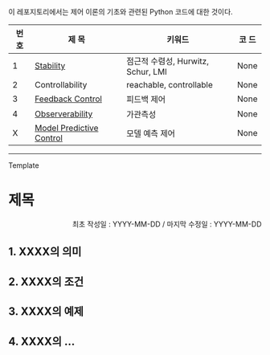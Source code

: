 이 레포지토리에서는 제어 이론의 기초와 관련된 Python 코드에 대한 것이다.

|번 호|제 목|키워드|코 드|
|--|--|--|--|
|1|[Stability](https://github.com/seminarNotes/Control/blob/main/Stability.md)|점근적 수렴성, Hurwitz, Schur, LMI|None|
|2|Controllability|reachable, controllable|None|
|3|[Feedback Control](https://github.com/seminarNotes/Control/blob/main/Feedback_Control.md)|피드백 제어|None|
|4|[Observerability](https://github.com/seminarNotes/Control/blob/main/Observerability.md)|가관측성|None|
|X|[Model Predictive Control](https://github.com/seminarNotes/Control/blob/main/Model_Predictive_Control.md)|모델 예측 제어|None|


---
Template

# 제목

<p align="right">
최초 작성일 : YYYY-MM-DD / 마지막 수정일 : YYYY-MM-DD
</p>

## 1. XXXX의 의미
## 2. XXXX의 조건
## 3. XXXX의 예제
## 4. XXXX의 ... 


